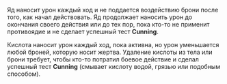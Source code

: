 Яд наносит урон каждый ход и не поддается воздействию брони после того, как начал действовать. Яд продолжает наносить урон до окончания своего действия или до тех пор, пока кто-то не применит противоядие и не сделает успешный тест **Cunning**.

Кислота наносит урон каждый ход, пока активна, но урон уменьшается любой броней, которую носит жертва. Удаление кислоты из тела или брони требует, чтобы кто-то потратил боевое действие и сделал успешный тест **Cunning** (смывает кислоту водой, грязью или подобным способом).